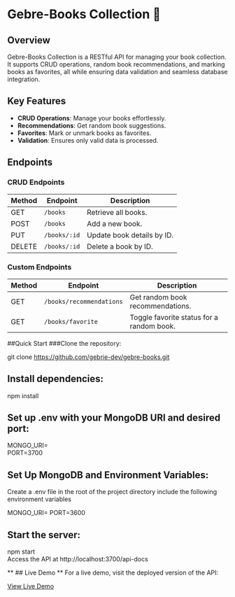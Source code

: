 # **Gebre-Books Collection** 📖

## Overview

Gebre-Books Collection is a RESTful API for managing your book collection. It supports CRUD operations, random book recommendations, and marking books as favorites, all while ensuring data validation and seamless database integration.

## Key Features

- **CRUD Operations**: Manage your books effortlessly.
- **Recommendations**: Get random book suggestions.
- **Favorites**: Mark or unmark books as favorites.
- **Validation**: Ensures only valid data is processed.

## Endpoints

### CRUD Endpoints

| Method | Endpoint     | Description                |
| ------ | ------------ | -------------------------- |
| GET    | `/books`     | Retrieve all books.        |
| POST   | `/books`     | Add a new book.            |
| PUT    | `/books/:id` | Update book details by ID. |
| DELETE | `/books/:id` | Delete a book by ID.       |

### Custom Endpoints

| Method | Endpoint                 | Description                               |
| ------ | ------------------------ | ----------------------------------------- |
| GET    | `/books/recommendations` | Get random book recommendations.          |
| GET    | `/books/favorite`        | Toggle favorite status for a random book. |

##Quick Start
###Clone the repository:

git clone <https://github.com/gebrie-dev/gebre-books.git>

## Install dependencies:

npm install

## Set up .env with your MongoDB URI and desired port:

MONGO_URI=<your-mongodb-uri>  
PORT=3700

## Set Up MongoDB and Environment Variables:

Create a .env file in the root of the project directory
include the following environment variables

MONGO_URI=<your-mongodb-uri>
PORT=3600

## Start the server:

npm start  
Access the API at http://localhost:3700/api-docs

** ## Live Demo **
For a live demo, visit the deployed version of the API:

[View Live Demo](https://gebre-books.onrender.com/api-docs)
